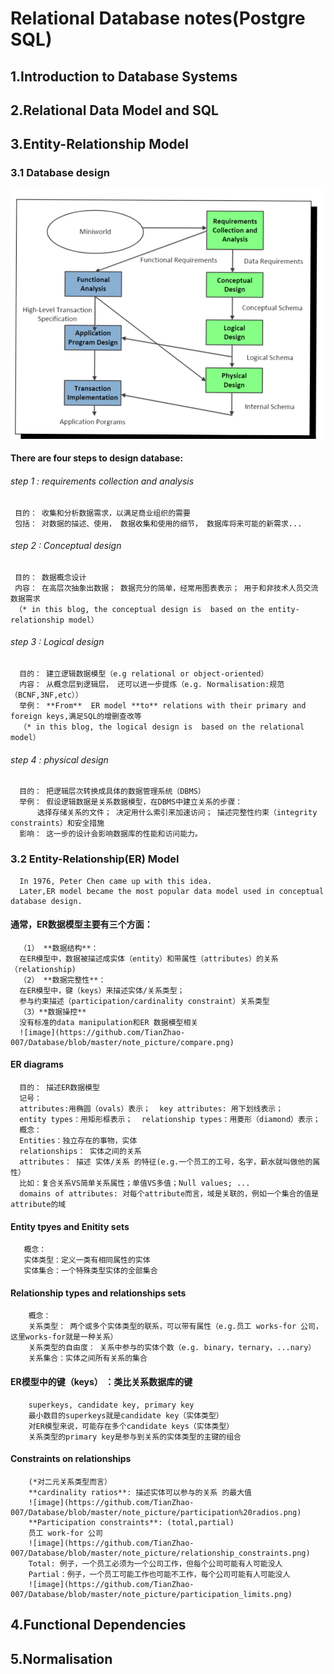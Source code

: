 # Relational Database notes(Postgre SQL)

## 1.Introduction to Database Systems

## 2.Relational Data Model and SQL

## 3.Entity-Relationship Model
  ### 3.1 Database design  
  ![DB deign](https://github.com/TianZhao-007/Database/blob/master/note_picture/database_design.png)
  #### There are four steps to design database:  
  ###### step 1 : requirements collection and analysis  
     目的： 收集和分析数据需求，以满足商业组织的需要  
     包括： 对数据的描述、使用， 数据收集和使用的细节， 数据库将来可能的新需求...  
  ###### step 2 : Conceptual design  
     目的： 数据概念设计  
     内容： 在高层次抽象出数据； 数据充分的简单，经常用图表表示； 用于和非技术人员交流数据需求  
     （* in this blog, the conceptual design is  based on the entity-relationship model）  
  ###### step 3 : Logical design  
      目的： 建立逻辑数据模型（e.g relational or object-oriented）  
      内容： 从概念层到逻辑层， 还可以进一步提炼（e.g. Normalisation:规范（BCNF,3NF,etc））  
      举例： **From**  ER model **to** relations with their primary and foreign keys,满足SQL的增删查改等
      （* in this blog, the logical design is  based on the relational model）  
  ###### step 4 : physical design  
      目的： 把逻辑层次转换成具体的数据管理系统（DBMS）  
      举例： 假设逻辑数据是关系数据模型，在DBMS中建立关系的步骤：  
          选择存储关系的文件； 决定用什么索引来加速访问； 描述完整性约束（integrity constraints）和安全措施
      影响： 这一步的设计会影响数据库的性能和访问能力。   
      
              
  ### 3.2 Entity-Relationship(ER) Model
      In 1976, Peter Chen came up with this idea.  
      Later,ER model became the most popular data model used in conceptual database design.  
   #### 通常，ER数据模型主要有三个方面：  
      （1） **数据结构**：   
      在ER模型中，数据被描述成实体（entity）和带属性（attributes）的关系（relationship)  
      （2） **数据完整性**：   
      在ER模型中，键（keys）来描述实体/关系类型；   
      参与约束描述（participation/cardinality constraint）关系类型  
      （3）**数据操控**  
      没有标准的data manipulation和ER 数据模型相关  
      ![image](https://github.com/TianZhao-007/Database/blob/master/note_picture/compare.png)  
   #### ER diagrams
      目的： 描述ER数据模型  
      记号：   
      attributes:用椭圆（ovals）表示；  key attributes: 用下划线表示；  
      entity types：用矩形框表示；  relationship types：用菱形（diamond）表示；
      概念：  
      Entities：独立存在的事物，实体  
      relationships： 实体之间的关系  
      attributes： 描述 实体/关系 的特征(e.g.一个员工的工号，名字，薪水就叫做他的属性）  
      比如：复合关系VS简单关系属性；单值VS多值；Null values; ...  
      domains of attributes: 对每个attribute而言，域是关联的，例如一个集合的值是attribute的域  
   #### Entity tpyes and Enitity sets  
       概念：   
       实体类型：定义一类有相同属性的实体  
       实体集合：一个特殊类型实体的全部集合  
   #### Relationship types and relationships sets  
        概念：  
        关系类型： 两个或多个实体类型的联系，可以带有属性（e.g.员工 works-for 公司，这里works-for就是一种关系）  
        关系类型的自由度： 关系中参与的实体个数（e.g. binary，ternary，...nary）  
        关系集合：实体之间所有关系的集合  
   #### ER模型中的键（keys） ：类比关系数据库的键
        superkeys, candidate key, primary key  
        最小数目的superkeys就是candidate key（实体类型）
        对ER模型来说，可能存在多个candidate keys（实体类型）  
        关系类型的primary key是参与到关系的实体类型的主键的组合  
   #### Constraints on relationships  
        (*对二元关系类型而言）  
        **cardinality ratios**: 描述实体可以参与的关系 的最大值  
        ![image](https://github.com/TianZhao-007/Database/blob/master/note_picture/participation%20radios.png)          
        **Participation constraints**: (total,partial)  
        员工 work-for 公司  
        ![image](https://github.com/TianZhao-007/Database/blob/master/note_picture/relationship_constraints.png)  
        Total: 例子，一个员工必须为一个公司工作，但每个公司可能有人可能没人  
        Partial：例子，一个员工可能工作也可能不工作，每个公司可能有人可能没人  
        ![image](https://github.com/TianZhao-007/Database/blob/master/note_picture/participation_limits.png)  
        
   
        
       
      

## 4.Functional Dependencies











## 5.Normalisation
